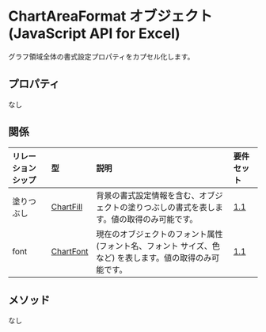 # <a name="chartareaformat-object-javascript-api-for-excel"></a>ChartAreaFormat オブジェクト (JavaScript API for Excel)

グラフ領域全体の書式設定プロパティをカプセル化します。

## <a name="properties"></a>プロパティ

なし

## <a name="relationships"></a>関係
| リレーションシップ | 型    |説明| 要件セット|
|:---------------|:--------|:----------|:----|
|塗りつぶし|[ChartFill](chartfill.md)|背景の書式設定情報を含む、オブジェクトの塗りつぶしの書式を表します。値の取得のみ可能です。|[1.1](../requirement-sets/excel-api-requirement-sets.md)|
|font|[ChartFont](chartfont.md)|現在のオブジェクトのフォント属性 (フォント名、フォント サイズ、色など) を表します。値の取得のみ可能です。|[1.1](../requirement-sets/excel-api-requirement-sets.md)|

## <a name="methods"></a>メソッド
なし

